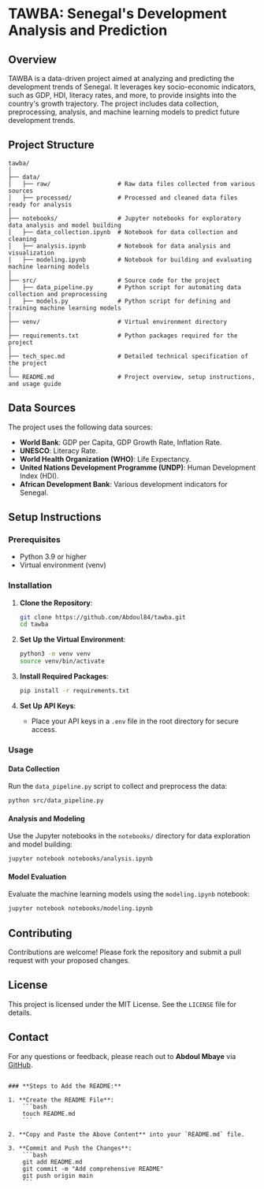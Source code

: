 # TAWBA: Senegal's Development Analysis and Prediction

## Overview

TAWBA is a data-driven project aimed at analyzing and predicting the development trends of Senegal. It leverages key socio-economic indicators, such as GDP, HDI, literacy rates, and more, to provide insights into the country's growth trajectory. The project includes data collection, preprocessing, analysis, and machine learning models to predict future development trends.

## Project Structure

```
tawba/
│
├── data/
│   ├── raw/                   # Raw data files collected from various sources
│   ├── processed/             # Processed and cleaned data files ready for analysis
│
├── notebooks/                 # Jupyter notebooks for exploratory data analysis and model building
│   ├── data_collection.ipynb  # Notebook for data collection and cleaning
│   ├── analysis.ipynb         # Notebook for data analysis and visualization
│   ├── modeling.ipynb         # Notebook for building and evaluating machine learning models
│
├── src/                       # Source code for the project
│   ├── data_pipeline.py       # Python script for automating data collection and preprocessing
│   ├── models.py              # Python script for defining and training machine learning models
│
├── venv/                      # Virtual environment directory
│
├── requirements.txt           # Python packages required for the project
│
├── tech_spec.md               # Detailed technical specification of the project
│
└── README.md                  # Project overview, setup instructions, and usage guide
```

## Data Sources

The project uses the following data sources:

- **World Bank**: GDP per Capita, GDP Growth Rate, Inflation Rate.
- **UNESCO**: Literacy Rate.
- **World Health Organization (WHO)**: Life Expectancy.
- **United Nations Development Programme (UNDP)**: Human Development Index (HDI).
- **African Development Bank**: Various development indicators for Senegal.

## Setup Instructions

### Prerequisites

- Python 3.9 or higher
- Virtual environment (venv)

### Installation

1. **Clone the Repository**:
    ```bash
    git clone https://github.com/Abdoul84/tawba.git
    cd tawba
    ```

2. **Set Up the Virtual Environment**:
    ```bash
    python3 -m venv venv
    source venv/bin/activate
    ```

3. **Install Required Packages**:
    ```bash
    pip install -r requirements.txt
    ```

4. **Set Up API Keys**:
    - Place your API keys in a `.env` file in the root directory for secure access.

### Usage

#### Data Collection

Run the `data_pipeline.py` script to collect and preprocess the data:
```bash
python src/data_pipeline.py
```

#### Analysis and Modeling

Use the Jupyter notebooks in the `notebooks/` directory for data exploration and model building:
```bash
jupyter notebook notebooks/analysis.ipynb
```

#### Model Evaluation

Evaluate the machine learning models using the `modeling.ipynb` notebook:
```bash
jupyter notebook notebooks/modeling.ipynb
```

## Contributing

Contributions are welcome! Please fork the repository and submit a pull request with your proposed changes.

## License

This project is licensed under the MIT License. See the `LICENSE` file for details.

## Contact

For any questions or feedback, please reach out to **Abdoul Mbaye** via [GitHub](https://github.com/Abdoul84).

```

### **Steps to Add the README:**

1. **Create the README File**:
    ```bash
    touch README.md
    ```

2. **Copy and Paste the Above Content** into your `README.md` file.

3. **Commit and Push the Changes**:
    ```bash
    git add README.md
    git commit -m "Add comprehensive README"
    git push origin main
    ```